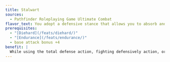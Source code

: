 ```yaml
---
title: Stalwart
sources:
  - Pathfinder Roleplaying Game Ultimate Combat
flavor_text: You adopt a defensive stance that allows you to absorb and redirect hits.
prerequisites:
  - "[Diehard](/feats/diehard/)"
  - "[Endurance](/feats/endurance/)"
  - base attack bonus +4
benefit: |
  While using the total defense action, fighting defensively action, or [Combat Expertise](/feats/combat-expertise/), you can forgo the dodge bonus to AC you would normally gain to instead gain an equivalent amount of DR, to a maximum of DR 5/---, until the start of your next turn. This damage reduction stacks with DR you gain from class features, such as the barbarian's, but not with DR from any other source. If you are denied your Dexterity bonus to AC, you are also denied this DR.
---
```


